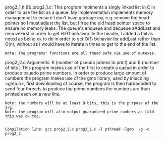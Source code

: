prog2_1.h && prog2_1.c:
    This program implments a singly linked list in C in order to use the list
    as a queue. My implementation implements memory managemnet to ensure I don't
    have garbage my, e.g. remove the head pointer so I must adjust the list, but
    I free the old head pointer space to ensure no memory leaks.
    The queue's enqueue and dequeue aAddLast and removeFirst in order to get FIFO behavior.
    In the header, I added a tail as noted as being ok to do in order to get O(1)
    behavior for addLast rather than O(n), without as I would have to iterate n
    times to get to the end of the list.
    
    Note: The programs' functions are all thead safe via use of mutexes.
    
prog2_2.c
    Arguments: K (number of pseudo primes to print) and B (number of bits )
    This program makes use of the first to create a queue in order to 
    produce psuedo prime numbers. In order to produce large amount of numbers
    the program makes use of the gmp library, used by inlucding <gmp.h>, first downloading of course,
    the program is then hardocoded to send four threads to produce the prime numbers
    the numbers are then printed each on a new line.
    
    Note: the numbers will be at least B bits, this is the purpose of the arg. 
    Note: the program will also output guaranteed prime numbers as told this was ok too.
    
    
    Compilation line: gcc prog2_2.c prog2_1.c -l pthread -lgmp  -g -o  prog2_2
    

    
